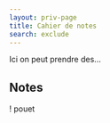 ```yaml
---
layout: priv-page
title: Cahier de notes
search: exclude
---
```


Ici on peut prendre des...

## Notes

!
pouet
